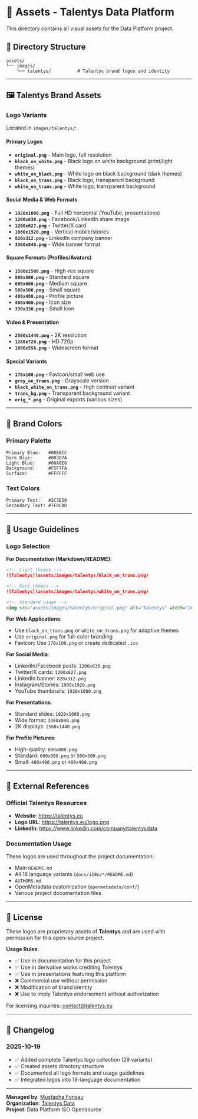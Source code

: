 # 🎨 Assets - Talentys Data Platform

This directory contains all visual assets for the Data Platform project.

## 📁 Directory Structure

```
assets/
└── images/
    └── talentys/          # Talentys brand logos and identity
```

---

## 🖼️ Talentys Brand Assets

### Logo Variants

Located in `images/talentys/`:

#### Primary Logos
- **`original.png`** - Main logo, full resolution
- **`black_on_white.png`** - Black logo on white background (print/light themes)
- **`white_on_black.png`** - White logo on black background (dark themes)
- **`black_on_trans.png`** - Black logo, transparent background
- **`white_on_trans.png`** - White logo, transparent background

#### Social Media & Web Formats
- **`1920x1080.png`** - Full HD horizontal (YouTube, presentations)
- **`1200x630.png`** - Facebook/LinkedIn share image
- **`1200x627.png`** - Twitter/X card
- **`1080x1920.png`** - Vertical mobile/stories
- **`820x312.png`** - LinkedIn company banner
- **`3360x840.png`** - Wide banner format

#### Square Formats (Profiles/Avatars)
- **`1500x1500.png`** - High-res square
- **`800x800.png`** - Standard square
- **`600x600.png`** - Medium square
- **`500x500.png`** - Small square
- **`480x480.png`** - Profile picture
- **`400x400.png`** - Icon size
- **`330x330.png`** - Small icon

#### Video & Presentation
- **`2560x1440.png`** - 2K resolution
- **`1280x720.png`** - HD 720p
- **`1080x556.png`** - Widescreen format

#### Special Variants
- **`170x100.png`** - Favicon/small web use
- **`gray_on_trans.png`** - Grayscale version
- **`black_white_on_trans.png`** - High contrast variant
- **`trans_bg.png`** - Transparent background variant
- **`orig_*.png`** - Original exports (various sizes)

---

## 🎨 Brand Colors

### Primary Palette
```
Primary Blue:   #0066CC
Dark Blue:      #003D7A  
Light Blue:     #00A8E8
Background:     #F5F7FA
Surface:        #FFFFFF
```

### Text Colors
```
Primary Text:   #2C3E50
Secondary Text: #7F8C8D
```

---

## 📐 Usage Guidelines

### Logo Selection

**For Documentation (Markdown/README)**:
```markdown
<!-- Light themes -->
![Talentys](assets/images/talentys/black_on_trans.png)

<!-- Dark themes -->
![Talentys](assets/images/talentys/white_on_trans.png)

<!-- Standard usage -->
<img src="assets/images/talentys/original.png" alt="Talentys" width="200"/>
```

**For Web Applications**:
- Use `black_on_trans.png` or `white_on_trans.png` for adaptive themes
- Use `original.png` for full-color branding
- Favicon: Use `170x100.png` or create dedicated `.ico`

**For Social Media**:
- LinkedIn/Facebook posts: `1200x630.png`
- Twitter/X cards: `1200x627.png`
- LinkedIn banner: `820x312.png`
- Instagram/Stories: `1080x1920.png`
- YouTube thumbnails: `1920x1080.png`

**For Presentations**:
- Standard slides: `1920x1080.png`
- Wide format: `3360x840.png`
- 2K displays: `2560x1440.png`

**For Profile Pictures**:
- High-quality: `800x800.png`
- Standard: `600x600.png` or `500x500.png`
- Small: `480x480.png` or `400x400.png`

---

## 🔗 External References

### Official Talentys Resources
- **Website**: https://talentys.eu
- **Logo URL**: https://talentys.eu/logo.png
- **LinkedIn**: https://www.linkedin.com/company/talentysdata

### Documentation Usage

These logos are used throughout the project documentation:
- Main `README.md`
- All 18 language variants (`docs/i18n/*/README.md`)
- `AUTHORS.md`
- OpenMetadata customization (`openmetadata/conf/`)
- Various project documentation files

---

## 📜 License

These logos are proprietary assets of **Talentys** and are used with permission for this open-source project.

**Usage Rules**:
- ✅ Use in documentation for this project
- ✅ Use in derivative works crediting Talentys
- ✅ Use in presentations featuring this platform
- ❌ Commercial use without permission
- ❌ Modification of brand identity
- ❌ Use to imply Talentys endorsement without authorization

For licensing inquiries: contact@talentys.eu

---

## 📝 Changelog

### 2025-10-19
- ✅ Added complete Talentys logo collection (29 variants)
- ✅ Created assets directory structure
- ✅ Documented all logo formats and usage guidelines
- ✅ Integrated logos into 18-language documentation

---

**Managed by**: [Mustapha Fonsau](https://www.linkedin.com/in/mustapha-fonsau/)  
**Organization**: [Talentys Data](https://talentys.eu)  
**Project**: Data Platform ISO Opensource
